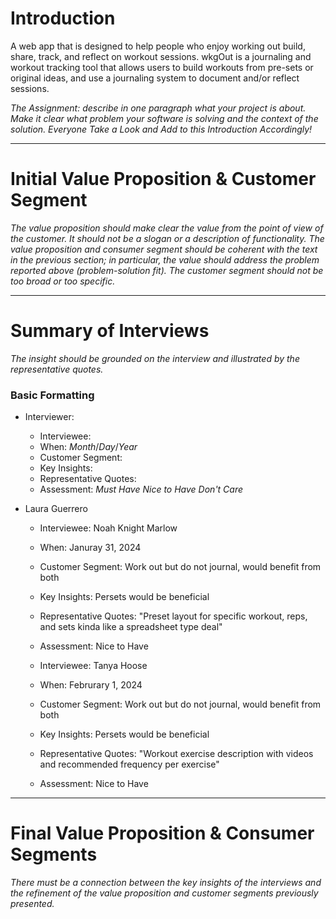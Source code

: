 # **Introduction**
A web app that is designed to help people who enjoy working out build, share, track, and reflect on workout sessions. wkgOut is a journaling and workout tracking tool that allows users to build workouts from pre-sets or original ideas, and use a journaling system to document and/or reflect sessions. 

*The Assignment: describe in one paragraph what your project is about. Make it clear what problem your software is solving and the context of the solution.*
*Everyone Take a Look and Add to this Introduction Accordingly!*

---
# **Initial Value Proposition & Customer Segment**

*The value proposition should make clear the value from the point of view of the customer. It should not be a slogan or a description of functionality. The value proposition and consumer segment should be coherent with the text in the previous section; in particular, the value should address the problem reported above (problem-solution fit). The customer segment should not be too broad or too specific.* 


---
# **Summary of Interviews**

*The insight should be grounded on the interview and illustrated by the representative quotes.*

### Basic Formatting
- Interviewer: 
   - Interviewee:
   - When: *Month*/*Day*/*Year*
   - Customer Segment:
   - Key Insights:
   - Representative Quotes:
   - Assessment: *Must Have* *Nice to Have* *Don't Care*
 
- Laura Guerrero
   - Interviewee: Noah Knight Marlow
   - When: Januray 31, 2024
   - Customer Segment: Work out but do not journal, would benefit from both
   - Key Insights: Persets would be beneficial
   - Representative Quotes: "Preset layout for specific workout, reps, and sets kinda like a spreadsheet type deal"
   - Assessment: Nice to Have
  
   - Interviewee: Tanya Hoose
   - When: Februrary 1, 2024
   - Customer Segment: Work out but do not journal, would benefit from both
   - Key Insights: Persets would be beneficial
   - Representative Quotes: "Workout exercise description with videos and recommended frequency per exercise"
   - Assessment: Nice to Have

---
# **Final Value Proposition & Consumer Segments**

*There must be a connection between the key insights of the interviews and the refinement of the value proposition and customer segments previously presented.*
